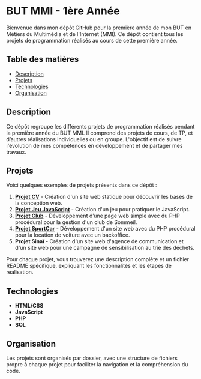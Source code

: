 # BUT MMI - 1ère Année

Bienvenue dans mon dépôt GitHub pour la première année de mon BUT en Métiers du Multimédia et de l'Internet (MMI). Ce dépôt contient tous les projets de programmation réalisés au cours de cette première année.

## Table des matières

- [Description](#description)
- [Projets](#projets)
- [Technologies](#technologies)
- [Organisation](#organisation)

## Description

Ce dépôt regroupe les différents projets de programmation réalisés pendant la première année du BUT MMI. Il comprend des projets de cours, de TP, et d’autres réalisations individuelles ou en groupe. L'objectif est de suivre l'évolution de mes compétences en développement et de partager mes travaux.

## Projets

Voici quelques exemples de projets présents dans ce dépôt :

1. **[Projet CV](https://github.com/Raphael-K-78/MMI1-A2/tree/main/CV)** - Création d'un site web statique pour découvrir les bases de la conception web.
2. **[Projet Jeu JavaScript](https://github.com/Raphael-K-78/MMI1-A2/tree/main/catsrun)** - Création d'un jeu pour pratiquer le JavaScript.
3. **[Projet Club](https://github.com/Raphael-K-78/MMI1-A2/tree/main/sommeil)** - Développement d’une page web simple avec du PHP procédural pour la gestion d'un club de Sommeil.
4. **[Projet SportCar](https://github.com/Raphael-K-78/MMI1-A2/tree/main/sportcar)** - Développement d'un site web avec du PHP procédural pour la location de voiture avec un backoffice.
5. **Projet Sinaï** - Création d'un site web d'agence de communication et d'un site web pour une campagne de sensibilisation au trie des déchets.

Pour chaque projet, vous trouverez une description complète et un fichier README spécifique, expliquant les fonctionnalités et les étapes de réalisation.

## Technologies

- **HTML/CSS**
- **JavaScript**
- **PHP**
- **SQL**

## Organisation

Les projets sont organisés par dossier, avec une structure de fichiers propre à chaque projet pour faciliter la navigation et la compréhension du code.

